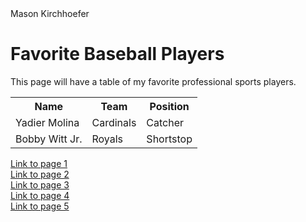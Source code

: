 <!DOCTYPE html>
<html>
<head>
Mason Kirchhoefer
</head>
<body>

<h1>Favorite Baseball Players</h1>
<p>This page will have a table of my favorite professional sports players.</p>

 <table>
  <tr>
    <th>Name</th>
    <th>Team</th>
    <th>Position</th>
  </tr>
  <tr>
    <td>Yadier Molina</td>
    <td>Cardinals</td>
    <td>Catcher</td>
  </tr>
  <tr>
    <td>Bobby Witt Jr.</td>
    <td>Royals</td>
    <td>Shortstop</td>
  </tr>
</table>

 <a href= "index.MD">Link to page 1 </a> <br>
 <a href= "Page One.MD">Link to page 2 </a> <br>
 <a href= "Page Two.MD">Link to page 3 </a> <br>
 <a href= "Page Three.MD">Link to page 4 </a> <br> 
 <a href= "Page Four.MD">Link to page 5 </a> <br>
 
</body>
</html>
